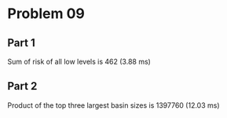 # Problem 09

## Part 1
Sum of risk of all low levels is 462 (3.88 ms)

## Part 2
Product of the top three largest basin sizes is 1397760 (12.03 ms)
